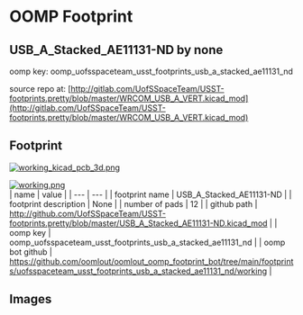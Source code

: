 # OOMP Footprint  
## USB_A_Stacked_AE11131-ND  by none  
  
oomp key: oomp_uofsspaceteam_usst_footprints_usb_a_stacked_ae11131_nd  
  
source repo at: [http://gitlab.com/UofSSpaceTeam/USST-footprints.pretty/blob/master/WRCOM_USB_A_VERT.kicad_mod](http://gitlab.com/UofSSpaceTeam/USST-footprints.pretty/blob/master/WRCOM_USB_A_VERT.kicad_mod)  
## Footprint  
  
[![working_kicad_pcb_3d.png](working_kicad_pcb_3d_600.png)](working_kicad_pcb_3d.png)  
  
[![working.png](working_600.png)](working.png)  
| name | value | 
| --- | --- | 
| footprint name | USB_A_Stacked_AE11131-ND | 
| footprint description | None | 
| number of pads | 12 | 
| github path | http://github.com/UofSSpaceTeam/USST-footprints.pretty/blob/master/USB_A_Stacked_AE11131-ND.kicad_mod | 
| oomp key | oomp_uofsspaceteam_usst_footprints_usb_a_stacked_ae11131_nd | 
| oomp bot github | https://github.com/oomlout/oomlout_oomp_footprint_bot/tree/main/footprints/uofsspaceteam_usst_footprints_usb_a_stacked_ae11131_nd/working | 
## Images  
